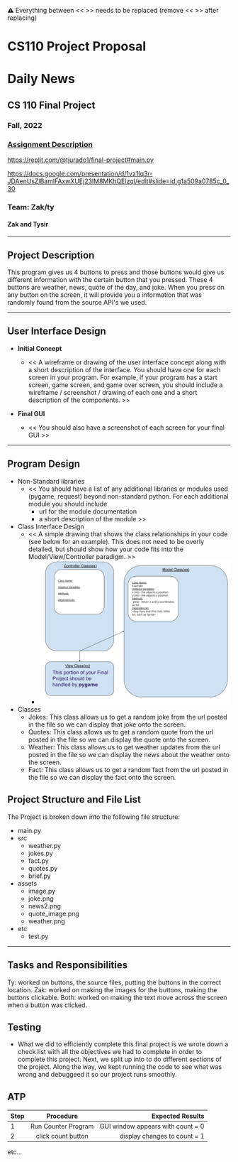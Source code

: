 :warning: Everything between << >> needs to be replaced (remove << >> after replacing)
# CS110 Project Proposal
# Daily News
## CS 110 Final Project
###  Fall, 2022
### [Assignment Description](https://docs.google.com/document/d/1H4R6yLL7som1lglyXWZ04RvTp_RvRFCCBn6sqv-82ps/edit?usp=sharing)

https://replit.com/@tjurado1/final-project#main.py

https://docs.google.com/presentation/d/1vz1Iq3r-JDAenUsZlBamlFAxwXUEj23lM8MKhQElzqI/edit#slide=id.g1a509a0785c_0_30

### Team: Zak/ty
#### Zak and Tysir 

***

## Project Description

This program gives us 4 buttons to press and those buttons would give us different information with the certain button that you pressed. These 4 buttons are weather, news, quote of the day, and joke. When you press on any button on the screen, it will provide you a information that was randomly found from the source API's we used. 

***    

## User Interface Design

- **Initial Concept**
  - << A wireframe or drawing of the user interface concept along with a short description of the interface. You should have one for each screen in your program. For example, if your program has a start screen, game screen, and game over screen, you should include a wireframe / screenshot / drawing of each one and a short description of the components. >>
    
    
- **Final GUI**
  - << You should also have a screenshot of each screen for your final GUI >>

***        

## Program Design

* Non-Standard libraries
    * << You should have a list of any additional libraries or modules used (pygame, request) beyond non-standard python. 
         For each additional module you should include
         - url for the module documentation
         - a short description of the module >>
* Class Interface Design
    * << A simple drawing that shows the class relationships in your code (see below for an example). This does not need to be overly detailed, but should show how your code fits into the Model/View/Controller paradigm. >>
        * ![class diagram](assets/class_diagram.jpg) 
* Classes
    *  Jokes: This class allows us to get a random joke from the url posted in the file so we can display that joke onto the screen. 
    *  Quotes: This class allows us to get a random quote from the url posted in the file so we can display the quote onto the screen. 
    *  Weather: This class allows us to get weather updates from the url posted in the file so we can display the news about the weather onto the screen. 
    *  Fact: This class allows us to get a random fact from the url posted in the file so we can display the fact onto the screen. 

## Project Structure and File List

The Project is broken down into the following file structure:

* main.py
* src
    * weather.py
    * jokes.py
    * fact.py
    * quotes.py
    * brief.py
* assets
    * image.py
    * joke.png
    * news2.png
    * quote_image.png
    * weather.png
* etc
    * test.py

***

## Tasks and Responsibilities 

   Ty: worked on buttons, the source files, putting the buttons in the correct location. 
   Zak: worked on making the images for the buttons, making the buttons clickable. 
   Both: worked on making the text move across the screen when a button was clicked. 

## Testing

* What we did to efficiently complete this final project is we wrote down a check list with all the objectives we had to complete in order to complete this project. Next, we split up into to do different sections of the project. Along the way, we kept running the code to see what was wrong and debuggeed it so our project runs smoothly. 

## ATP

| Step                 |Procedure             |Expected Results                   |
|----------------------|:--------------------:|----------------------------------:|
|  1                   | Run Counter Program  |GUI window appears with count = 0  |
|  2                   | click count button   | display changes to count = 1      |
etc...
